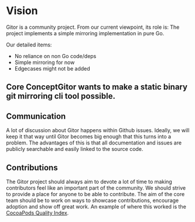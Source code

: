 # Vision
Gitor is a community project. From our current viewpoint, its role is:
The project implements a simple mirroring implementation in pure Go.

Our detailed items:
  * No reliance on non Go code/deps
* Simple mirroring for now
* Edgecases might not be added

## Core ConceptGitor wants to make a static binary git mirroring cli tool possible.


## Communication
A lot of discussion about Gitor happens within Github issues. Ideally, we will keep it that way until Gitor becomes big enough that this turns into a problem. The advantages of this is that all documentation and issues are publicly searchable and easily linked to the source code.

## Contributions
The Gitor project should always aim to devote a lot of time to making contributors feel like an important part of the community. We should strive to provide a place for anyone to be able to contribute. The aim of the core team should be to work on ways to showcase contributions, encourage adoption and show off great work. An example of where this worked is the [CocoaPods Quality Index](http://blog.cocoapods.org/CocoaPods.org-Two-point-Five/).

